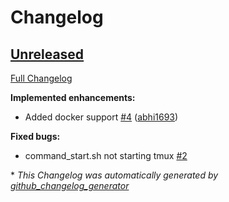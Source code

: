 # Changelog

## [Unreleased](https://github.com/Kryptos-Team/daemon/tree/HEAD)

[Full Changelog](https://github.com/Kryptos-Team/daemon/compare/9e0d2ec0b81328437a6b2682f8e450daedcbeeaf...HEAD)

**Implemented enhancements:**

- Added docker support [\#4](https://github.com/Kryptos-Team/daemon/pull/4) ([abhi1693](https://github.com/abhi1693))

**Fixed bugs:**

- command\_start.sh not starting tmux [\#2](https://github.com/Kryptos-Team/daemon/issues/2)



\* *This Changelog was automatically generated by [github_changelog_generator](https://github.com/github-changelog-generator/github-changelog-generator)*
